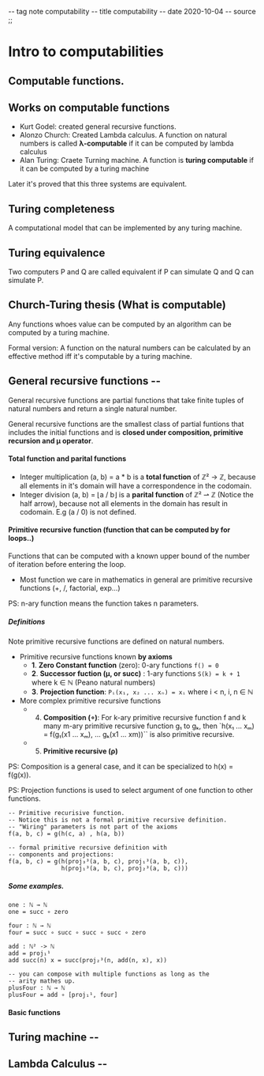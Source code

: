 -- tag note computability
-- title computability
-- date 2020-10-04
-- source
;;
# Intro to computabilities


## Computable functions.


## Works on computable functions
- Kurt Godel: created general recursive functions.
- Alonzo Church: Created Lambda calculus. A function on natural numbers is called __λ-computable__ if it can be computed by lambda calculus
- Alan Turing: Craete Turning machine. A function is __turing computable__ if it can be computed by a turing machine

Later it's proved that this three systems are equivalent.

## Turing completeness
A computational model that can be implemented by any turing machine.


## Turing equivalence
Two computers P and Q are called equivalent if P can simulate Q and Q can simulate P.


## Church-Turing thesis (What is computable)
Any functions whoes value can be computed by an algorithm can be computed by a turing machine.

Formal version: A function on the natural numbers can be calculated by an effective method iff it's computable by a turing machine.



## General recursive functions --
General recursive functions are partial functions that take finite tuples of natural numbers and return a single natural number.

General recursive functions are the smallest class of partial funtions that includes the initial functions and is __closed under composition, primitive recursion and μ operator__.

#### Total function and parital functions
- Integer multiplication (a, b) = a * b is a __total function__ of ℤ² → ℤ, because all elements in it's domain will have a correspondence in the codomain.
- Integer division (a, b) = ⌊a / b⌋ is a __parital function__ of ℤ² ⇀ ℤ (Notice the half arrow), because not all elements in the domain has result in codomain. E.g (a / 0) is not defined.


#### Primitive recursive function (function that can be computed by for loops..)
Functions that can be computed with a known upper bound of the number of iteration before entering the loop.

- Most function we care in mathematics in general are primitive recursive functions (+, /, factorial, exp...)

PS: n-ary function means the function takes n parameters.


##### Definitions
Note primitive recursive functions are defined on natural numbers.

- Primitive recursive functions known __by axioms__
    - __1__. __Zero Constant function__ (zero): 0-ary functions `f() = 0`
    - __2__. __Successor fuction (μ, or succ)__ : 1-ary functions `S(k) = k + 1` where k ∈ ℕ (Peano natural numbers)
    - __3__. __Projection function__: `Pᵢ(x₁, x₂ ... xₙ) = xᵢ` where i < n, i, n ∈ ℕ
- More complex primitive recursive functions
    - 4. __Composition (∘)__: For k-ary primitive recursive function f and k many m-ary primitive recursive function g₁ to gₖ, then `h(x₁ ... xₘ) = f(g₁(x1 ... xₘ), ... gₖ(x1 ... xm))`` is also primitive recursive.
    - 5. __Primitive recursive (ρ)__

PS: Composition is a general case, and it can be specialized to h(x) = f(g(x)).

PS: Projection functions is used to select argument of one function to other functions.
```
-- Primitive recurisive function.
-- Notice this is not a formal primitive recursive definition.
-- "Wiring" parameters is not part of the axioms
f(a, b, c) = g(h(c, a) , h(a, b))

-- formal primitive recursive definition with
-- components and projections:
f(a, b, c) = g(h(proj₃³(a, b, c), proj₁³(a, b, c)),
               h(proj₁³(a, b, c), proj₂³(a, b, c)))
```

##### Some examples.

```
one : ℕ → ℕ
one = succ ∘ zero

four : ℕ → ℕ
four = succ ∘ succ ∘ succ ∘ succ ∘ zero

add : ℕ² -> ℕ
add = proj₁¹
add succ(n) x = succ(proj₂³(n, add(n, x), x))

-- you can compose with multiple functions as long as the
-- arity mathes up.
plusFour : ℕ → ℕ
plusFour = add ∘ [proj₁¹, four]

```

#### Basic functions


## Turing machine --



## Lambda Calculus --

